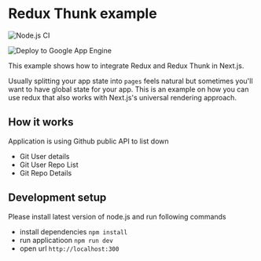 # Redux Thunk example

![Node.js CI](https://github.com/vinaymavi/next.js-redux-thunk/workflows/Node.js%20CI/badge.svg?branch=master)

![Deploy to Google App Engine](https://github.com/vinaymavi/next.js-redux-thunk/workflows/Deploy%20to%20Google%20App%20Engine/badge.svg)

This example shows how to integrate Redux and Redux Thunk in Next.js.

Usually splitting your app state into `pages` feels natural but sometimes you'll want to have global state for your app. This is an example on how you can use redux that also works with Next.js's universal rendering approach.

## How it works 

Application is using Github public API to list down 

* Git User details 
* Git User Repo List 
* Git Repo Details 

## Development setup 

Please install latest version of node.js and run following commands

* install dependencies `npm install` 
* run applicatioon `npm run dev`
* open url `http://localhost:300` 


